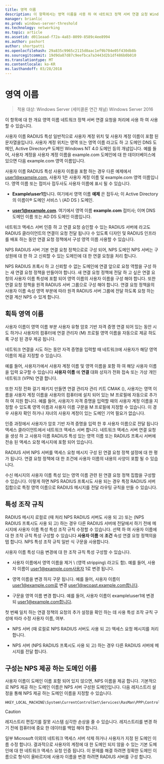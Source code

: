 ```yaml
---
title: 영역 이름
description: 이 항목에서는 영역 이름을 사용 하 여 네트워크 정책 서버 연결 요청 Windows Server 2016에 처리에 대 한 개요입니다.
manager: brianlic
ms.prod: windows-server-threshold
ms.technology: networking
ms.topic: article
ms.assetid: d011eaad-f72a-4a83-8099-8589c4ee8994
ms.author: pashort
author: shortpatti
ms.openlocfilehash: 29a835c9965c2115d0aac1ef9b704e05f430db8b
ms.sourcegitcommit: 19d9da87d87c9eefbca7a3443d2b1df486b0b010
ms.translationtype: MT
ms.contentlocale: ko-KR
ms.lasthandoff: 03/28/2018
---
```

# <a name="realm-names"></a>영역 이름

>적용 대상: Windows Server (세미콜론 연간 채널) Windows Server 2016


이 항목에 대 한 개요 영역 이름 네트워크 정책 서버 연결 요청을 처리에 사용 하 여 사용할 수 있습니다.

사용자 이름 RADIUS 특성 일반적으로 사용자 계정 위치 및 사용자 계정 이름이 포함 된 문자열을입니다. 사용자 계정 위치는 영역 또는 영역 이름 라고도 하 고 도메인 DNS 도메인, Active Directory® 도메인 Windows NT 4.0 도메인 등의 개념입니다. 예를 들어, 사용자 계정을 사용자 계정 이름을 example.com 도메인에 대 한 데이터베이스에 있으면 다음 example.com 영역 이름입니다.

사용자 이름 RADIUS 특성 사용자 이름을 포함 하는 경우 다른 예제에서 user1@example.com, 사용자 1은 사용자 계정 이름 및 example.com 영역 이름입니다. 영역 이름 또는 접미사 접두사도 사용자 이름에 표시 될 수 있습니다.

- **Example\user1**합니다. 여기에서 영역 이름 **예제** 은 접두사; 이 Active Directory의 이름이&reg; 도메인 서비스 \ (AD DS \) 도메인.

- **user1@example.com**. 여기에서 영역 이름 **example.com** 접미사; 이며 DNS 도메인 이름 또는 AD DS 도메인 이름입니다.

네트워크 액세스 서버 인증 하 고 연결 요청 승인할 수 있는 RADIUS 서버에 라고도 RADIUS 클라이언트의 연결이 요청 전달 됩니다 수 있도록 디자인 및 RADIUS 인프라를 배포 하는 동안 연결 요청 정책에서 구성 영역 이름 사용할 수 있습니다.

NPS RADIUS 서버 기본 연결 요청 정책으로로 구성 되어, NPS 도메인 NPS 서버는 구성원에 대 한 하 고 신뢰할 수 있는 도메인에 대 한 연결 요청을 처리 합니다.

NPS RADIUS 프록시 하 고 신뢰할 수 없는 도메인에 연결 앞으로 요청 역할을 구성 하는 새 연결 요청 정책을 만들어야 합니다. 새 연결 요청 정책에 전달 하 고 싶은 연결 요청의 사용자 이름 특성에 포함 되어 영역 이름의 사용자 이름을 구성 해야 합니다. 또한 연결 요청 정책을 원격 RADIUS 서버 그룹으로 구성 해야 합니다. 연결 요청 정책을의 사용자 이름 속성 영역 부분에 따라 원격 RADIUS 서버 그룹에 전달 하도록 요청 하는 연결 계산 NPS 수 있게 합니다.

## <a name="acquiring-the-realm-name"></a>획득 영역 이름

사용자 이름이 영역 이름 부분 사용자 유형 암호 기반 자격 증명 연결 되어 있는 동안 시도 하거나 사용자의 컴퓨터에 연결 관리자 (M) 프로필 영역 이름을 자동으로 제공 하도록 구성 된 경우 제공 됩니다.

네트워크 연결을 시도 하는 동안 자격 증명을 입력할 때 네트워크에 사용자가 해당 영역 이름의 제공 지정할 수 있습니다.

예를 들어, 사용자가에서 사용자 계정 이름 및 영역 이름을 포함 하 여 해당 사용자 이름을 입력 요구할 수 있습니다 **사용자 이름** 에 **연결** 대화 상자가 전화 접속 또는 가상 개인 네트워크 (VPN) 연결 합니다.

또한 지정 전화 걸기 패키지 만들면 연결 관리자 관리 키트 CMAK (), 사용자는 영역 이름을 사용자 계정 이름을 사용자의 컴퓨터에 설치 되어 있는 M 프로필에 자동으로 추가 하 여 지원 합니다. 예를 들어, 사용자가 자격 증명을 입력할 때의 사용자 계정 이름을 지정할 수 있도록 영역 이름과 사용자 이름 구문을 M 프로필에 지정할 수 있습니다. 이 경우 사용자 확인 하거나 자녀의 사용자 계정이 있는 도메인 기억 필요가 없습니다.

인증 과정에서 사용자가 암호 기반 자격 증명을 입력 한 후 사용자 이름으로 전달 됩니다 액세스 클라이언트에서 네트워크 액세스 서버 합니다. 네트워크 액세스 서버 연결 요청을 생성 하 고 사용자 이름 RADIUS 특성 있는 영역 이름 또는 RADIUS 프록시 서버에 전송 된 액세스 요청 메시지에 포함 되어 있습니다.

RADIUS 서버 NPS 서버를 액세스 요청 메시지 구성 된 연결 요청 정책 설정에 대 한 평가 됩니다. 연결 요청 정책에 대 한 조건에 사용자 이름의 내용의 사양이 포함 될 수 있습니다.

수신 메시지의 사용자 이름 특성 있는 영역 이름 관련 된 연결 요청 정책 집합을 구성할 수 있습니다. 이렇게 하면 NPS RADIUS 프록시도 사용 되는 경우 특정 RADIUS 서버 집합으로 특정 영역 이름으로 RADIUS 메시지를 전달 라우팅 규칙을 만들 수 있습니다.

## <a name="attribute-manipulation-rules"></a>특성 조작 규칙

RADIUS 메시지 로컬로 (때 처리 NPS RADIUS 서버도 사용 되 고) 또는 (NPS RADIUS 프록시도 사용 되 고) 하는 경우 다른 RADIUS 서버에 전달에서 하기 전에 메시지에 사용자 이름 특성 특성 조작 규칙 수정할 수 있습니다. 선택 하 여 사용자 이름에 대 한 조작 규칙 특성 구성할 수 있습니다 **사용자 이름** 에 **조건** 속성 연결 요청 정책의을 탭 합니다. NPS 특성 조작 규칙 일반 식 구문을 사용합니다.

사용자 이름 특성 다음 변경에 대 한 조작 규칙 특성 구성할 수 있습니다.

- 사용자 이름에서 영역 이름을 제거 \ (영역 stripping\ 라고도 함). 예를 들어, 사용자 이름이 user1@example.com사용자 1로 변경 됩니다.

- 영역 이름을 변경 하지 구문 됩니다. 예를 들어, 사용자 이름이 user1@example.com로 변경 user1@wcoast.example.com합니다.

- 구문을 영역 이름 변경 합니다. 예를 들어, 사용자 이름이 example\user1에 변경 되 user1@example.com합니다.

첫 번째 일치 하는 연결 정책의 요청의 추가 설정을 확인 하는 데 사용 특성 조작 규칙 구성에 따라 수정 사용자 이름, 여부.

- NPS 서버 (때 로컬로 NPS RADIUS 서버도 사용 되 고) 액세스 요청 메시지를 처리 합니다.

- NPS 서버 (NPS RADIUS 프록시도 사용 되 고) 하는 경우 다른 RADIUS 서버에 메시지를 전달 합니다.

## <a name="configuring-the-the-nps-supplied-domain-name"></a>구성는 NPS 제공 하는 도메인 이름

사용자 이름이 도메인 이름 포함 되어 있지 않으면, NPS 이름을 제공 합니다. 기본적으로 NPS 제공 하는 도메인 이름은 NPS 서버 구성원 도메인입니다. 다음 레지스트리 설정을 통해 NPS 제공 하는 도메인 이름을 지정할 수 있습니다.

    
    HKEY_LOCAL_MACHINE\System\CurrentControlSet\Services\RasMan\PPP\ControlProtocols\BuiltIn\DefaultDomain
    

>[!CAUTION]
>레지스트리 편집기를 잘못 시스템 심각한 손상을 줄 수 있습니다. 레지스트리를 변경 하기 전에 컴퓨터에 중요 한 데이터를 백업 해야 합니다.

일부 Microsoft 이외의 네트워크 액세스 서버 삭제 하거나 사용자가 지정 된 도메인 이름 수정 합니다. 결과적으로 사용자의 계정에 대 한 도메인 되지 않을 수 있는 기본 도메인에 대 한 네트워크 액세스 요청 인증 됩니다. 이 문제를 해결 하려면 정확한 도메인 이름으로 형식이 올바르지에 사용자 이름을 변경 하려면 RADIUS 서버를 구성 합니다.
